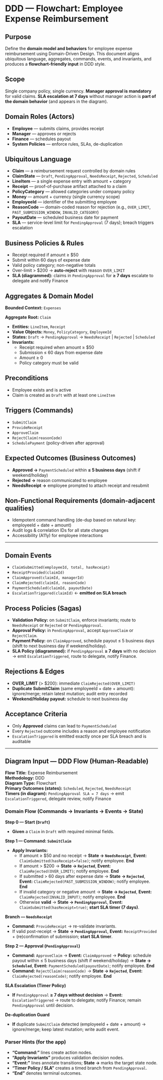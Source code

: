 # DDD — Flowchart: Employee Expense Reimbursement

## Purpose
Define the **domain model and behaviors** for employee expense reimbursement using Domain-Driven Design. This document aligns ubiquitous language, aggregates, commands, events, and invariants, and produces a **flowchart-friendly input** in DDD style.

## Scope
Single company policy, single currency. **Manager approval is mandatory** for valid claims. **SLA escalation at 7 days** without manager action is **part of the domain behavior** (and appears in the diagram).

## Domain Roles (Actors)
- **Employee** — submits claims, provides receipt
- **Manager** — approves or rejects
- **Finance** — schedules payout
- **System Policies** — enforce rules, SLAs, de-duplication

## Ubiquitous Language
- **Claim** — a reimbursement request controlled by domain rules
- **ClaimState** — `Draft`, `PendingApproval`, `NeedsReceipt`, `Rejected`, `Scheduled`
- **LineItem** — a single expense entry with amount + category
- **Receipt** — proof-of-purchase artifact attached to a claim
- **PolicyCategory** — allowed categories under company policy
- **Money** — amount + currency (single currency scope)
- **EmployeeId** — identifier of the submitting employee
- **ReasonCode** — domain-coded reason for rejection (e.g., `OVER_LIMIT`, `PAST_SUBMISSION_WINDOW`, `INVALID_CATEGORY`)
- **PayoutDate** — scheduled business date for payment
- **SLA** — service-level limit for `PendingApproval` (7 days); breach triggers escalation

## Business Policies & Rules
- Receipt required if amount ≥ $50  
- Submit within 60 days of expense date  
- Valid policy category; non-negative totals  
- Over-limit > $200 → **auto-reject** with reason `OVER_LIMIT`  
- **SLA (diagrammed):** claims in `PendingApproval` for **≥ 7 days** escalate to delegate and notify Finance

## Aggregates & Domain Model
**Bounded Context:** `Expenses`

**Aggregate Root:** `Claim`
- **Entities:** `LineItem`, `Receipt`
- **Value Objects:** `Money`, `PolicyCategory`, `EmployeeId`
- **States:** `Draft` → `PendingApproval` → `NeedsReceipt` | `Rejected` | `Scheduled`
- **Invariants:**
  - Receipt required when amount ≥ $50
  - Submission ≤ 60 days from expense date
  - Amount ≥ 0
  - Policy category must be valid

## Preconditions
- Employee exists and is active
- Claim is created as `Draft` with at least one `LineItem`

## Triggers (Commands)
- `SubmitClaim`
- `ProvideReceipt`
- `ApproveClaim`
- `RejectClaim(reasonCode)`
- `SchedulePayment` (policy-driven after approval)

## Expected Outcomes (Business Outcomes)
- **Approved →** `PaymentScheduled` within **≤ 5 business days** (shift if weekend/holiday)
- **Rejected →** reason communicated to employee
- **NeedsReceipt →** employee prompted to attach receipt and resubmit

## Non-Functional Requirements (domain-adjacent qualities)
- Idempotent command handling (de-dup based on natural key: employeeId + date + amount)
- Audit logs & correlation IDs for all state changes
- Accessibility (A11y) for employee interactions

---

## Domain Events
- `ClaimSubmitted(employeeId, total, hasReceipt)`
- `ReceiptProvided(claimId)`
- `ClaimApproved(claimId, managerId)`
- `ClaimRejected(claimId, reasonCode)`
- `PaymentScheduled(claimId, payoutDate)`
- `EscalationTriggered(claimId)` ← **emitted on SLA breach**

## Process Policies (Sagas)
- **Validation Policy:** on `SubmitClaim`, enforce invariants; route to `NeedsReceipt` or `Rejected` or `PendingApproval`.
- **Approval Policy:** in `PendingApproval`, accept `ApproveClaim` or `RejectClaim`.
- **Payment Policy:** on `ClaimApproved`, schedule payout ≤ 5 business days (shift to next business day if weekend/holiday).
- **SLA Policy (diagrammed):** if `PendingApproval` **≥ 7 days** with no decision → emit `EscalationTriggered`, route to delegate, notify Finance.

## Rejections & Edges
- **OVER_LIMIT** (> $200): immediate `ClaimRejected(OVER_LIMIT)`
- **Duplicate SubmitClaim** (same employeeId + date + amount): ignore/merge; retain latest mutation; audit entry recorded
- **Weekend/Holiday payout:** schedule to next business day

## Acceptance Criteria
- Only **Approved** claims can lead to `PaymentScheduled`
- Every `Rejected` outcome includes a reason and employee notification
- `EscalationTriggered` is emitted exactly once per SLA breach and is auditable

---

## Diagram Input — **DDD Flow (Human-Readable)**

**Flow Title:** Expense Reimbursement  
**Methodology:** DDD  
**Diagram Type:** Flowchart  
**Primary Outcomes (states):** `Scheduled`, `Rejected`, `NeedsReceipt`  
**Timers (in diagram):** `PendingApproval SLA = 7 days` → emit `EscalationTriggered`, delegate review, notify Finance

### Domain Flow (Commands → Invariants → Events → State)
**Step 0 — Start (`Draft`)**  
- **Given** a `Claim` in `Draft` with required minimal fields.

**Step 1 — Command: `SubmitClaim`**  
- **Apply Invariants:**  
  - If amount ≥ $50 and no receipt → **State → `NeedsReceipt`**, **Event:** `ClaimSubmitted(hasReceipt=false)`; notify employee. **End**  
  - If amount > $200 → **State → `Rejected`**, **Event:** `ClaimRejected(OVER_LIMIT)`; notify employee. **End**  
  - If submitted > 60 days after expense date → **State → `Rejected`**, **Event:** `ClaimRejected(PAST_SUBMISSION_WINDOW)`; notify employee. **End**  
  - If invalid category or negative amount → **State → `Rejected`**, **Event:** `ClaimRejected(INVALID_INPUT)`; notify employee. **End**  
  - Otherwise **valid** → **State → `PendingApproval`**, **Event:** `ClaimSubmitted(hasReceipt=true)`; **start SLA timer (7 days)**.

**Branch — `NeedsReceipt`**  
- **Command:** `ProvideReceipt` → re-validate invariants.  
- If valid post-receipt → **State → `PendingApproval`**, **Event:** `ReceiptProvided` + (re)confirmation of submission; **start SLA timer**.

**Step 2 — Approval (`PendingApproval`)**  
- **Command:** `ApproveClaim` → **Event:** `ClaimApproved` → **Policy:** schedule payout within ≤ 5 business days (shift if weekend/holiday) → **State → `Scheduled`**, **Event:** `PaymentScheduled(payoutDate)`; notify employee. **End**  
- **Command:** `RejectClaim(reasonCode)` → **State → `Rejected`**, **Event:** `ClaimRejected(reasonCode)`; notify employee. **End**

**SLA Escalation (Timer Policy)**  
- **If** `PendingApproval` **≥ 7 days without decision** → **Event:** `EscalationTriggered` → route to delegate; notify Finance; remain `PendingApproval` until decision.

**De-duplication Guard**  
- **If** duplicate `SubmitClaim` detected (employeeId + date + amount) → ignore/merge; keep latest mutation; write audit event.

### Parser Hints (for the app)
- **“Command:”** lines create action nodes.  
- **“Apply Invariants”** produces validation decision nodes.  
- **“Event:”** lines annotate transitions; **State →** marks the target state node.  
- **“Timer Policy / SLA”** creates a timed branch from `PendingApproval`.  
- **“End”** denotes terminal outcomes.

